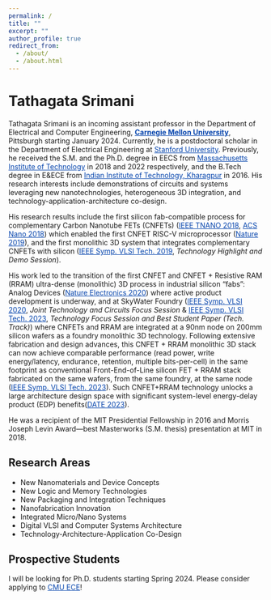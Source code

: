 ```yaml
---
permalink: /
title: ""
excerpt: ""
author_profile: true
redirect_from: 
  - /about/
  - /about.html
---
```


# Tathagata Srimani

Tathagata Srimani is an incoming assistant professor in the Department of Electrical and Computer Engineering, <a href="https://www.ece.cmu.edu/" style="color:#0645AD;"><b>Carnegie Mellon University</b></a>, Pittsburgh starting January 2024. Currently, he is a postdoctoral scholar in the Department of Electrical Engineering at <a href="https://ee.stanford.edu/" style="color:#0645AD;">Stanford University</a>. Previously, he received the S.M. and the Ph.D. degree in EECS from <a href="https://www.eecs.mit.edu/" style="color:#0645AD;">Massachusetts Institute of Technology</a> in 2018 and 2022 respectively, and the B.Tech degree in E&amp;ECE from <a href="https://www.iitkgp.ac.in/" style="color:#0645AD;">Indian Institute of Technology, Kharagpur</a> in 2016. His research interests include demonstrations of circuits and systems leveraging new nanotechnologies, heterogeneous 3D integration, and technology-application-architecture co-design. 

His research results include the first silicon fab-compatible process for complementary Carbon Nanotube FETs (CNFETs) (<a href="https://ieeexplore.ieee.org/abstract/document/8591963" style="color:#0645AD;">IEEE TNANO 2018</a>, <a href="https://pubs.acs.org/doi/full/10.1021/acsnano.8b04208" style="color:#0645AD;">ACS Nano 2018</a>) which enabled the first CNFET RISC-V microprocessor (<a href="https://www.nature.com/articles/s41586:019:1493-8" style="color:#0645AD;">Nature 2019</a>), and the first monolithic 3D system that integrates complementary CNFETs with silicon (<a href="https://ieeexplore.ieee.org/abstract/document/8776514" style="color:#0645AD;">IEEE Symp. VLSI Tech. 2019</a>, _Technology Highlight and Demo Session_). 

His work led to the transition of the first CNFET and CNFET + Resistive RAM (RRAM) ultra-dense (monolithic) 3D process in industrial silicon “fabs”: Analog Devices (<a href="https://www.nature.com/articles/s41928-020-0419-7" style="color:#0645AD;">Nature Electronics 2020</a>) where active product development is underway, and at SkyWater Foundry (<a href="https://ieeexplore.ieee.org/abstract/document/9265083" style="color:#0645AD;">IEEE Symp. VLSI 2020</a>, _Joint Technology and Circuits Focus Session_ & <a href="https://ieeexplore.ieee.org/abstract/document/10185414" style="color:#0645AD;"> IEEE Symp. VLSI Tech. 2023</a>, _Technology Focus Session and Best Student Paper (Tech. Track)_) where CNFETs and RRAM are integrated at a 90nm node on 200mm silicon wafers as a foundry monolithic 3D technology. Following extensive fabrication and design advances, this CNFET + RRAM monolithic 3D stack can now achieve comparable performance (read power, write energy/latency, endurance, retention, multiple bits-per-cell) in the same footprint as conventional Front-End-of-Line silicon FET + RRAM stack fabricated on the same wafers, from the same foundry, at the same node (<a href="https://ieeexplore.ieee.org/abstract/document/10185414" style="color:#0645AD;">IEEE Symp. VLSI Tech. 2023</a>). Such CNFET+RRAM technology unlocks a large architecture design space with significant system-level energy-delay product (EDP) benefits(<a href="https://ieeexplore.ieee.org/abstract/document/10137051" style="color:#0645AD;">DATE 2023</a>). 

He was a recipient of the MIT Presidential Fellowship in 2016 and Morris Joseph Levin Award—best Masterworks (S.M. thesis) presentation at MIT in 2018.

Research Areas
--------------

* New Nanomaterials and Device Concepts
* New Logic and Memory Technologies
* New Packaging and Integration Techniques
* Nanofabrication Innovation
* Integrated Micro/Nano Systems
* Digital VLSI and Computer Systems Architecture
* Technology-Architecture-Application Co-Design

Prospective Students
--------------------

I will be looking for Ph.D. students starting Spring 2024. Please consider applying to <a href="https://www.ece.cmu.edu/admissions/index.html" style="color:#0645AD;">CMU ECE</a>!
 


